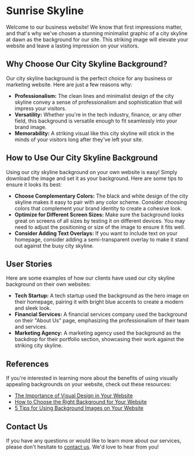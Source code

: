 <!--font:Barlow Condensed-->

# Sunrise Skyline

Welcome to our business website! We know that first impressions matter, and that's why we've chosen a stunning minimalist graphic of a city skyline at dawn as the background for our site. This striking image will elevate your website and leave a lasting impression on your visitors.

## Why Choose Our City Skyline Background?

Our city skyline background is the perfect choice for any business or marketing website. Here are just a few reasons why:

-   **Professionalism:** The clean lines and minimalist design of the city skyline convey a sense of professionalism and sophistication that will impress your visitors.
-   **Versatility:** Whether you're in the tech industry, finance, or any other field, this background is versatile enough to fit seamlessly into your brand image.
-   **Memorability:** A striking visual like this city skyline will stick in the minds of your visitors long after they've left your site.

## How to Use Our City Skyline Background

Using our city skyline background on your own website is easy! Simply download the image and set it as your background. Here are some tips to ensure it looks its best:

-   **Choose Com<wbr>ple<wbr>men<wbr>ta<wbr>ry Colors:** The black and white design of the city skyline makes it easy to pair with any color scheme. Consider choosing colors that complement your brand identity to create a cohesive look.
-   **Optimize for Different Screen Sizes:** Make sure the background looks great on screens of all sizes by testing it on different devices. You may need to adjust the positioning or size of the image to ensure it fits well.
-   **Consider Adding Text Overlays:** If you want to include text on your homepage, consider adding a semi-transparent overlay to make it stand out against the busy city skyline.

## User Stories

Here are some examples of how our clients have used our city skyline background on their own websites:

-   **Tech Startup:** A tech startup used the background as the hero image on their homepage, pairing it with bright blue accents to create a modern and sleek look.
-   **Financial Services:** A financial services company used the background on their "About Us" page, emphasizing the professionalism of their team and services.
-   **Marketing Agency:** A marketing agency used the background as the backdrop for their portfolio section, showcasing their work against the striking city skyline.

## References

If you're interested in learning more about the benefits of using visually appealing backgrounds on your website, check out these resources:

-   [The Importance of Visual Design in Your Website](#)
-   [How to Choose the Right Background for Your Website](#)
-   [5 Tips for Using Background Images on Your Website](#)

## Contact Us

If you have any questions or would like to learn more about our services, please don't hesitate to [contact us](#). We'd love to hear from you!

<!--

Write me content for website with wallpaper which alt text is:

"A minimalist graphic of a city skyline at dawn for a business or marketing website"

The name/title of the page should not be 1:1 copy of the alt text but rather a real content of the website which is using this wallpaper.

- Use markdown format
- Start with heading
- Heading should be short and concise
- The content should look like a real website
- The website should not be about the wallpaper, wallpaper is just a related background
- Heading should be contain work "wallpaper" or "background"
- Include real sections like references, contact, user stories, etc. use things relevant to the page purpose.
- Feel free to use structure like headings, bullets, numbering, blockquotes, paragraphs, horizontal lines, etc.
- You can use formatting like bold or _italic_
- You can include UTF-8 emojis
- Links should be only #hash anchors (and you can refer to the document itself)
- Do not include images


---


# Sunrise City Skyline Wallpaper for Your Business Website

Welcome to our business website! We know how important it is to have a visually appealing website that captures the attention of your audience. That's why we've chosen this stunning minimalist graphic of a city skyline at dawn as the background wallpaper for our site.

## Why Choose Our Wallpaper?

Our sunrise city skyline wallpaper is the perfect choice for any business or marketing website. Here are just a few reasons why:

- **Professionalism:** The clean lines and minimalist design of the city skyline convey a sense of professionalism and sophistication that will impress your visitors.
- **Versatility:** Whether you're in the tech industry, finance, or any other field, this wallpaper is versatile enough to fit seamlessly into your brand image.
- **Memorability:** A striking visual like this city skyline will stick in the minds of your visitors long after they've left your site.

## How to Use Our Wallpaper

Using our sunrise city skyline wallpaper on your own website is easy! Simply download the image and set it as your background. Here are some tips to ensure it looks its best:

- **Choose Com<wbr>ple<wbr>men<wbr>ta<wbr>ry Colors:** The black and white design of the city skyline makes it easy to pair with any color scheme. Consider choosing colors that complement your brand identity to create a cohesive look.
- **Optimize for Different Screen Sizes:** Make sure the wallpaper looks great on screens of all sizes by testing it on different devices. You may need to adjust the positioning or size of the image to ensure it fits well.
- **Consider Adding Text Overlays:** If you want to include text on your homepage, consider adding a semi-transparent overlay to make it stand out against the busy city skyline.

## User Stories

Here are some examples of how our clients have used our sunrise city skyline wallpaper on their own websites:

- **Tech Startup:** A tech startup used the wallpaper as the background for their homepage, pairing it with bright blue accents to create a modern and sleek look.
- **Financial Services:** A financial services company used the wallpaper on their "About Us" page, emphasizing the professionalism of their team and services.
- **Marketing Agency:** A marketing agency used the wallpaper as the background for their portfolio section, showcasing their work against the striking city skyline.

## References

If you're interested in learning more about the benefits of using visually appealing backgrounds on your website, check out these resources:

- [The Importance of Visual Design in Your Website](#)
- [How to Choose the Right Background for Your Website](#)
- [5 Tips for Using Background Images on Your Website](#)

## Contact Us

If you have any questions or would like to learn more about our services, please don't hesitate to [contact us](#). We'd love to hear from you!


---


Heading should not include word "wallpaper". The website should not be about the wallpaper itself, wallpaper is just a related background, rewrite whole content.


---


# Elevate Your Business Website with a Striking Sunrise City Skyline

Welcome to our business website! We know that first impressions matter, and that's why we've chosen a stunning minimalist graphic of a city skyline at dawn as the background for our site. This striking image will elevate your website and leave a lasting impression on your visitors.

## Why Choose Our City Skyline Background?

Our city skyline background is the perfect choice for any business or marketing website. Here are just a few reasons why:

- **Professionalism:** The clean lines and minimalist design of the city skyline convey a sense of professionalism and sophistication that will impress your visitors.
- **Versatility:** Whether you're in the tech industry, finance, or any other field, this background is versatile enough to fit seamlessly into your brand image.
- **Memorability:** A striking visual like this city skyline will stick in the minds of your visitors long after they've left your site.

## How to Use Our City Skyline Background

Using our city skyline background on your own website is easy! Simply download the image and set it as your background. Here are some tips to ensure it looks its best:

- **Choose Com<wbr>ple<wbr>men<wbr>ta<wbr>ry Colors:** The black and white design of the city skyline makes it easy to pair with any color scheme. Consider choosing colors that complement your brand identity to create a cohesive look.
- **Optimize for Different Screen Sizes:** Make sure the background looks great on screens of all sizes by testing it on different devices. You may need to adjust the positioning or size of the image to ensure it fits well.
- **Consider Adding Text Overlays:** If you want to include text on your homepage, consider adding a semi-transparent overlay to make it stand out against the busy city skyline.

## User Stories

Here are some examples of how our clients have used our city skyline background on their own websites:

- **Tech Startup:** A tech startup used the background as the hero image on their homepage, pairing it with bright blue accents to create a modern and sleek look.
- **Financial Services:** A financial services company used the background on their "About Us" page, emphasizing the professionalism of their team and services.
- **Marketing Agency:** A marketing agency used the background as the backdrop for their portfolio section, showcasing their work against the striking city skyline.

## References

If you're interested in learning more about the benefits of using visually appealing backgrounds on your website, check out these resources:

- [The Importance of Visual Design in Your Website](#)
- [How to Choose the Right Background for Your Website](#)
- [5 Tips for Using Background Images on Your Website](#)

## Contact Us

If you have any questions or would like to learn more about our services, please don't hesitate to [contact us](#). We'd love to hear from you!

-->
